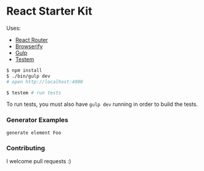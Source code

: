 React Starter Kit
=================

Uses:

- [React Router](https://github.com/rackt/react-router)
- [Browserify](http://browserify.org/)
- [Gulp](http://gulpjs.com/)
- [Testem](https://github.com/airportyh/testem)

```sh
$ npm install
$ ./bin/gulp dev
# open http://localhost:4000

$ testem # run tests
```

To run tests, you must also have `gulp dev` running in order to build the tests.

### Generator Examples

```
generate element Foo
```

### Contributing

I welcome pull requests :)
